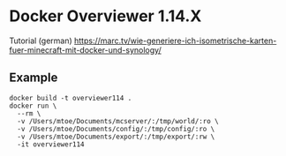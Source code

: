 # Docker Overviewer 1.14.X

Tutorial (german) https://marc.tv/wie-generiere-ich-isometrische-karten-fuer-minecraft-mit-docker-und-synology/

## Example

```
docker build -t overviewer114 .
docker run \
  --rm \
  -v /Users/mtoe/Documents/mcserver/:/tmp/world/:ro \
  -v /Users/mtoe/Documents/config/:/tmp/config/:ro \
  -v /Users/mtoe/Documents/export/:/tmp/export/:rw \
  -it overviewer114
